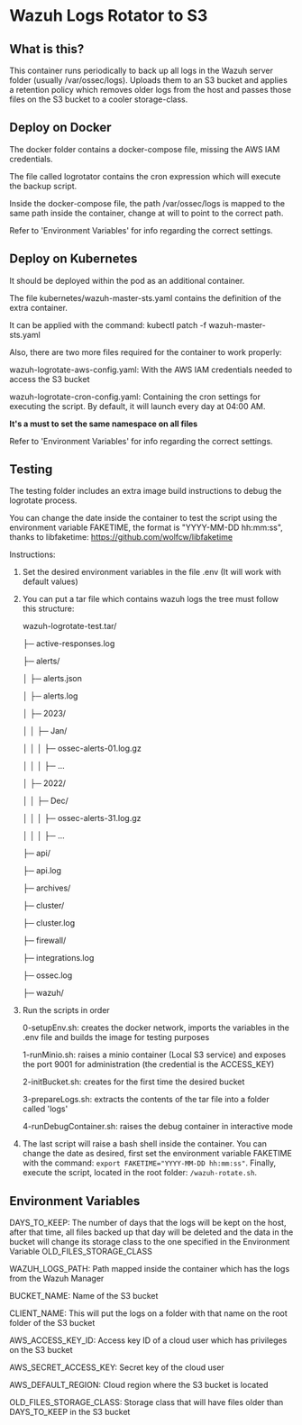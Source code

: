 # Wazuh Logs Rotator to S3
## What is this?
This container runs periodically to back up all logs in the Wazuh server folder (usually /var/ossec/logs). Uploads them to an S3 bucket and applies a retention policy which removes older logs from the host and passes those files on the S3 bucket to a cooler storage-class.

## Deploy on Docker

The docker folder contains a docker-compose file, missing the AWS IAM credentials.

The file called logrotator contains the cron expression which will execute the backup script.

Inside the docker-compose file, the path /var/ossec/logs is mapped to the same path inside the container, change at will to point to the correct path.

Refer to 'Environment Variables' for info regarding the correct settings.

## Deploy on Kubernetes

It should be deployed within the pod as an additional container.

The file kubernetes/wazuh-master-sts.yaml contains the definition of the extra container.

It can be applied with the command: kubectl patch -f wazuh-master-sts.yaml

Also, there are two more files required for the container to work properly:

wazuh-logrotate-aws-config.yaml: With the AWS IAM credentials needed to access the S3 bucket

wazuh-logrotate-cron-config.yaml: Containing the cron settings for executing the script. By default, it will launch every day at 04:00 AM.

<b>It's a must to set the same namespace on all files</b>

Refer to 'Environment Variables' for info regarding the correct settings.

## Testing

The testing folder includes an extra image build instructions to debug the logrotate process.

You can change the date inside the container to test the script using the environment variable FAKETIME, the format is "YYYY-MM-DD hh:mm:ss", thanks to libfaketime: https://github.com/wolfcw/libfaketime

Instructions:

1. Set the desired environment variables in the file .env (It will work with default values)

2. You can put a tar file which contains wazuh logs the tree must follow this structure:

    wazuh-logrotate-test.tar/
    
    ├─ active-responses.log
    
    ├─ alerts/
    
    │  ├─ alerts.json
    
    │  ├─ alerts.log
    
    │  ├─ 2023/
    
    │  │  ├─ Jan/
    
    │  │  │  ├─ ossec-alerts-01.log.gz
    
    │  │  │  ├─ ...
    
    │  ├─ 2022/
    
    │  │  ├─ Dec/
    
    │  │  │  ├─ ossec-alerts-31.log.gz
    
    │  │  │  ├─ ...
    
    ├─ api/
    
    ├─ api.log
    
    ├─ archives/
    
    ├─ cluster/
    
    ├─ cluster.log
    
    ├─ firewall/
    
    ├─ integrations.log
    
    ├─ ossec.log
    
    ├─ wazuh/

2. Run the scripts in order

    0-setupEnv.sh: creates the docker network, imports the variables in the .env file and builds the image for testing purposes
    
    1-runMinio.sh: raises a minio container (Local S3 service) and exposes the port 9001 for administration (the credential is the ACCESS_KEY)
    
    2-initBucket.sh: creates for the first time the desired bucket
    
    3-prepareLogs.sh: extracts the contents of the tar file into a folder called 'logs'
    
    4-runDebugContainer.sh: raises the debug container in interactive mode
    
3. The last script will raise a bash shell inside the container. You can change the date as desired, first set the environment variable FAKETIME with the command: `export FAKETIME="YYYY-MM-DD hh:mm:ss"`. Finally, execute the script, located in the root folder: `/wazuh-rotate.sh`.

## Environment Variables

DAYS_TO_KEEP: The number of days that the logs will be kept on the host, after that time, all files backed up that day will be deleted and the data in the bucket will change its storage class to the one specified in the Environment Variable OLD_FILES_STORAGE_CLASS

WAZUH_LOGS_PATH: Path mapped inside the container which has the logs from the Wazuh Manager

BUCKET_NAME: Name of the S3 bucket

CLIENT_NAME: This will put the logs on a folder with that name on the root folder of the S3 bucket

AWS_ACCESS_KEY_ID: Access key ID of a cloud user which has privileges on the S3 bucket

AWS_SECRET_ACCESS_KEY: Secret key of the cloud user

AWS_DEFAULT_REGION: Cloud region where the S3 bucket is located

OLD_FILES_STORAGE_CLASS: Storage class that will have files older than DAYS_TO_KEEP in the S3 bucket
